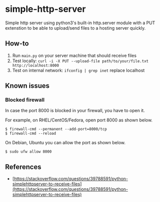 # simple-http-server

Simple http server using python3's built-in http.server module with a PUT extenstion to be able to upload/send files to a hosting server quickly.

## How-to

1) Run `main.py` on your server machine that should receive files
1) Test locally: `curl -i -X PUT --upload-file path/to/your/file.txt http://localhost:8000`
1) Test on internal network: `ifconfig | grep inet` replace localhost

## Known issues

### Blocked firewall

In case the port 8000 is blocked in your firewall, you have to open it.

For example, on RHEL/CentOS/Fedora, open port 8000 as shown below.

```
$ firewall-cmd --permanent --add-port=8000/tcp
$ firewall-cmd --reload
```

On Debian, Ubuntu you can allow the port as shown below.

`$ sudo ufw allow 8000`

## References

* [https://stackoverflow.com/questions/39788591/python-simplehttpserver-to-receive-files](https://stackoverflow.com/questions/39788591/python-simplehttpserver-to-receive-files)
